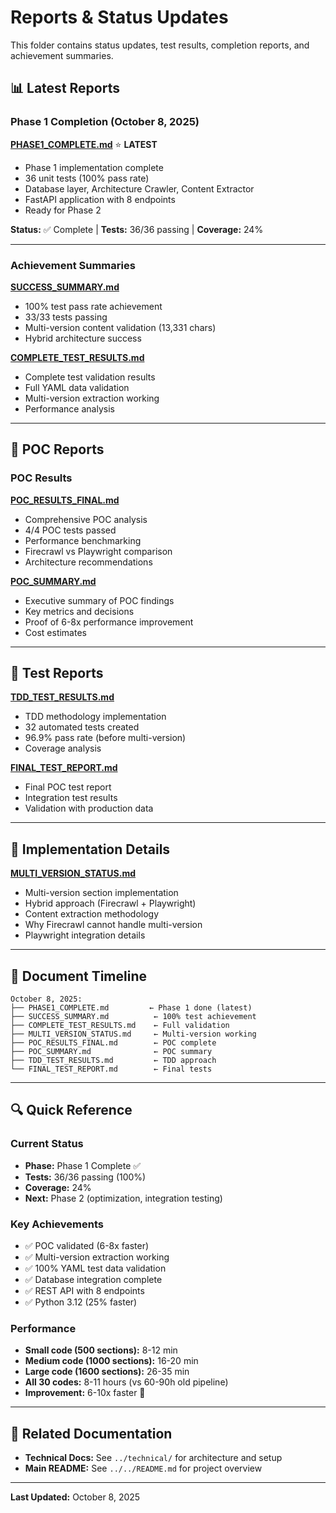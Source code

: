 # Reports & Status Updates

This folder contains status updates, test results, completion reports, and achievement summaries.

## 📊 Latest Reports

### Phase 1 Completion (October 8, 2025)
**[PHASE1_COMPLETE.md](PHASE1_COMPLETE.md)** ⭐ **LATEST**
- Phase 1 implementation complete
- 36 unit tests (100% pass rate)
- Database layer, Architecture Crawler, Content Extractor
- FastAPI application with 8 endpoints
- Ready for Phase 2

**Status:** ✅ Complete | **Tests:** 36/36 passing | **Coverage:** 24%

---

### Achievement Summaries

**[SUCCESS_SUMMARY.md](SUCCESS_SUMMARY.md)**
- 100% test pass rate achievement
- 33/33 tests passing
- Multi-version content validation (13,331 chars)
- Hybrid architecture success

**[COMPLETE_TEST_RESULTS.md](COMPLETE_TEST_RESULTS.md)**
- Complete test validation results
- Full YAML data validation
- Multi-version extraction working
- Performance analysis

---

## 📝 POC Reports

### POC Results
**[POC_RESULTS_FINAL.md](POC_RESULTS_FINAL.md)**
- Comprehensive POC analysis
- 4/4 POC tests passed
- Performance benchmarking
- Firecrawl vs Playwright comparison
- Architecture recommendations

**[POC_SUMMARY.md](POC_SUMMARY.md)**
- Executive summary of POC findings
- Key metrics and decisions
- Proof of 6-8x performance improvement
- Cost estimates

---

## 🧪 Test Reports

**[TDD_TEST_RESULTS.md](TDD_TEST_RESULTS.md)**
- TDD methodology implementation
- 32 automated tests created
- 96.9% pass rate (before multi-version)
- Coverage analysis

**[FINAL_TEST_REPORT.md](FINAL_TEST_REPORT.md)**
- Final POC test report
- Integration test results
- Validation with production data

---

## 🎯 Implementation Details

**[MULTI_VERSION_STATUS.md](MULTI_VERSION_STATUS.md)**
- Multi-version section implementation
- Hybrid approach (Firecrawl + Playwright)
- Content extraction methodology
- Why Firecrawl cannot handle multi-version
- Playwright integration details

---

## 📅 Document Timeline

```
October 8, 2025:
├── PHASE1_COMPLETE.md         ← Phase 1 done (latest)
├── SUCCESS_SUMMARY.md          ← 100% test achievement
├── COMPLETE_TEST_RESULTS.md    ← Full validation
├── MULTI_VERSION_STATUS.md     ← Multi-version working
├── POC_RESULTS_FINAL.md        ← POC complete
├── POC_SUMMARY.md              ← POC summary
├── TDD_TEST_RESULTS.md         ← TDD approach
└── FINAL_TEST_REPORT.md        ← Final tests
```

---

## 🔍 Quick Reference

### Current Status
- **Phase:** Phase 1 Complete ✅
- **Tests:** 36/36 passing (100%)
- **Coverage:** 24%
- **Next:** Phase 2 (optimization, integration testing)

### Key Achievements
- ✅ POC validated (6-8x faster)
- ✅ Multi-version extraction working
- ✅ 100% YAML test data validation
- ✅ Database integration complete
- ✅ REST API with 8 endpoints
- ✅ Python 3.12 (25% faster)

### Performance
- **Small code (500 sections):** 8-12 min
- **Medium code (1000 sections):** 16-20 min
- **Large code (1600 sections):** 26-35 min
- **All 30 codes:** 8-11 hours (vs 60-90h old pipeline)
- **Improvement:** 6-10x faster 🚀

---

## 🔗 Related Documentation

- **Technical Docs:** See `../technical/` for architecture and setup
- **Main README:** See `../../README.md` for project overview

---

**Last Updated:** October 8, 2025
